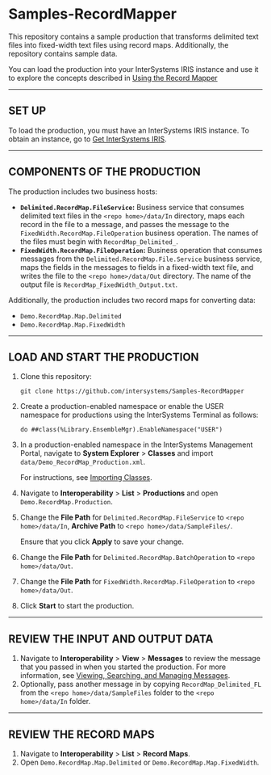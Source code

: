 # Samples-RecordMapper
This repository contains a sample production that transforms delimited text files into fixed-width text files using record maps. Additionally, the repository contains sample data. 

You can load the production into your InterSystems IRIS instance and use it to explore the concepts described in [Using the Record Mapper](https://docs.intersystems.com/irislatest/csp/docbook/DocBook.UI.Page.cls?KEY=EGDV_recmap)

---

## SET UP
To load the production, you must have an InterSystems IRIS instance. To obtain an instance, go to [Get InterSystems IRIS](https://learning.intersystems.com/course/view.php?name=Get%20InterSystems%20IRIS).

---

## COMPONENTS OF THE PRODUCTION

The production includes two business hosts:
- **`Delimited.RecordMap.FileService`:** Business service that consumes delimited text files in the `<repo home>/data/In` directory, maps each record in the file to a message, and passes the message to the `FixedWidth.RecordMap.FileOperation` business operation. The names of the files must begin with `RecordMap_Delimited_`.
- **`FixedWidth.RecordMap.FileOperation`:** Business operation that consumes messages from the `Delimited.RecordMap.File.Service` business service, maps the fields in the messages to fields in a fixed-width text file, and writes the file to the `<repo home>/data/Out` directory. The name of the output file is `RecordMap_FixedWidth_Output.txt`.

Additionally, the production includes two record maps for converting data:
- `Demo.RecordMap.Map.Delimited`
- `Demo.RecordMap.Map.FixedWidth`

---

## LOAD AND START THE PRODUCTION 
1) Clone this repository: 

	`git clone https://github.com/intersystems/Samples-RecordMapper`
	
2) Create a production-enabled namespace or enable the USER namespace for productions using the InterSystems Terminal as follows:

	`do ##class(%Library.EnsembleMgr).EnableNamespace("USER")`
	
3) In a production-enabled namespace in the InterSystems Management Portal, navigate to **System Explorer** > **Classes** and import `data/Demo_RecordMap_Production.xml`.

	For instructions, see [Importing Classes](https://docs.intersystems.com/irislatest/csp/docbook/DocBook.UI.Page.cls?KEY=ACLS_import).
	
4) Navigate to **Interoperability** > **List** > **Productions** and open `Demo.RecordMap.Production`.
5) Change the **File Path** for `Delimited.RecordMap.FileService` to `<repo home>/data/In`, **Archive Path** to `<repo home>/data/SampleFiles/`. 
	
	Ensure that you click **Apply** to save your change.
	
6) Change the **File Path** for `Delimited.RecordMap.BatchOperation` to `<repo home>/data/Out`. 
7) Change the **File Path** for `FixedWidth.RecordMap.FileOperation` to `<repo home>/data/Out`.
6) Click **Start** to start the production.
 
---

## REVIEW THE INPUT AND OUTPUT DATA
 
1) Navigate to **Interoperability** > **View** > **Messages** to review the message that you passed in when you started the production.
	For more information, see [Viewing, Searching, and Managing Messages](https://docs.intersystems.com/irislatest/csp/docbook/Doc.View.cls?KEY=EMONITOR_message).
2) Optionally, pass another message in by copying `RecordMap_Delimited_FL` from the `<repo home>/data/SampleFiles` folder to the `<repo home>/data/In` folder.

---

## REVIEW THE RECORD MAPS
1) Navigate to **Interoperability** > **List** > **Record Maps**.
2) Open `Demo.RecordMap.Map.Delimited` or `Demo.RecordMap.Map.FixedWidth`.